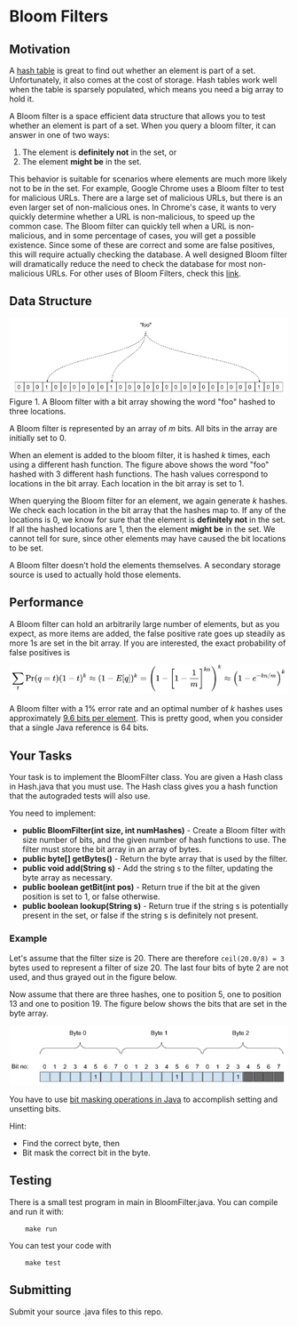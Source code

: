 # Bloom Filters

<!--- The assignment is available [here](https://docs.google.com/document/d/1oemB381C-Fqw8Ij28HJCCoIQdxgV_qF4AJ8rfYljrCQ/edit?usp=sharing). --->



## Motivation

A [hash table](https://www.hackerearth.com/practice/data-structures/hash-tables/basics-of-hash-tables/tutorial/) is great to find out whether an element is part of a set. Unfortunately, it also comes at the cost of storage. Hash tables work well when the table is sparsely populated, which means you need a big array to hold it.

A Bloom filter is a space efficient data structure that allows you to test whether an element is part of a set. When you query a bloom filter, it can answer in one of two ways:



1. The element is **definitely not** in the set, or
2. The element **might be** in the set.

This behavior is suitable for scenarios where elements are much more likely not to be in the set. For example, Google Chrome uses a Bloom filter to test for malicious URLs. There are a large set of malicious URLs, but there is an even larger set of non-malicious ones. In Chrome's case, it wants to very quickly determine whether a URL is non-malicious, to speed up the common case. The Bloom filter can quickly tell when a URL is non-malicious, and in some percentage of cases, you will get a possible existence. Since some of these are correct and some are false positives, this will require actually checking the database. A well designed Bloom filter will dramatically reduce the need to check the database for most non-malicious URLs. For other uses of Bloom Filters, check this [link](https://en.wikipedia.org/wiki/Bloom_filter).


## Data Structure


![Bloom](images/bloom.png)
Figure 1. A Bloom filter with a bit array showing the word "foo" hashed to three locations.

A Bloom filter is represented by an array of _m_ bits. All bits in the array are initially set to 0.

When an element is added to the bloom filter, it is hashed _k_ times, each using a different hash function. The figure above shows the word "foo" hashed with 3 different hash functions.  The hash values correspond to locations in the bit array. Each location in the bit array is set to 1.

When querying the Bloom filter for an element, we again generate _k_ hashes. We check each location in the bit array that the hashes map to. If any of the locations is 0, we know for sure that the element is **definitely not** in the set. If all the hashed locations are 1, then the element **might be** in the set. We cannot tell for sure, since other elements may have caused the bit locations to be set.

A Bloom filter doesn't hold the elements themselves. A secondary storage source is used to actually hold those elements.


## Performance

A Bloom filter can hold an arbitrarily large number of elements, but as you expect, as more items are added, the false positive rate goes up steadily as more 1s are set in the bit array. If you are interested, the exact probability of false positives is


![equation](images/equation.png)


A Bloom filter with a 1% error rate and an optimal number of _k_ hashes uses approximately [9.6 bits per element](https://en.wikipedia.org/wiki/Bloom_filter#:~:text=Linked%20structures%20incur%20an%20additional,the%20size%20of%20the%20elements.). This is pretty good, when you consider that a single Java reference is 64 bits.


## Your Tasks

Your task is to implement the BloomFilter class. You are given a Hash class in Hash.java that you must use. The Hash class gives you a hash function that the autograded tests will also use.

You need to implement:



* **public BloomFilter(int size, int numHashes)** - Create a Bloom filter with size number of bits, and the given number of hash functions to use. The filter must store the bit array in an array of bytes.
* **public byte[] getBytes()** - Return the byte array that is used by the filter.
* **public void add(String s)** - Add the string s to the filter, updating the byte array as necessary. 
* **public boolean getBit(int pos)** - Return true if the bit at the given position is set to 1, or false otherwise.
* **public boolean lookup(String s)** - Return true if the string s is potentially present in the set, or false if the string s is definitely not present.


### Example 

Let's assume that the filter size is 20. There are therefore `ceil(20.0/8) = 3` bytes used to represent a filter of size 20. The last four bits of byte 2 are not used, and thus grayed out in the figure below.  

Now assume that there are three hashes, one to position 5, one to position 13 and one to position 19. The figure below shows the bits that are set in the byte array. 




![Example](images/example.png)

You have to use [bit masking operations in Java](https://www.google.com/search?q=bit+masks+in+Java&oq=bit+masks+in+Java) to accomplish setting and unsetting bits. 

Hint: 



* Find the correct byte, then 
* Bit mask the correct bit in the byte.


## Testing

There is a small test program in main in BloomFilter.java. You can compile and run it with:
```
	make run
```
You can test your code with
```
	make test
```

## Submitting
Submit your source .java files to this repo.

